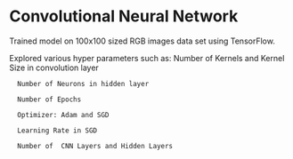 # Convolutional Neural Network

Trained model on 100x100 sized RGB images data set using TensorFlow.

Explored various hyper parameters such as:
      Number of Kernels and Kernel Size in convolution layer

      Number of Neurons in hidden layer

      Number of Epochs

      Optimizer: Adam and SGD

      Learning Rate in SGD

      Number of  CNN Layers and Hidden Layers 
      
